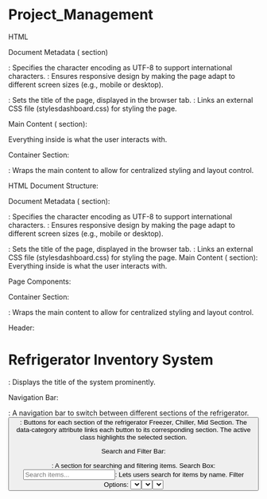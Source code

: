 # Project_Management

HTML

Document Metadata (<head> section)

<meta charset="UTF-8">: Specifies the character encoding as UTF-8 to support international characters.
<meta name="viewport" content="width=device-width, initial-scale=1.0">: Ensures responsive design by making the page adapt to different screen sizes (e.g., mobile or desktop).
<title>Enhanced Refrigerator Inventory System</title>: Sets the title of the page, displayed in the browser tab.
<link rel="stylesheet" href="stylesdashboard.css">: Links an external CSS file (stylesdashboard.css) for styling the page.

Main Content (<body> section):

Everything inside <body> is what the user interacts with.

Container Section:

<div class="container">: Wraps the main content to allow for centralized styling and layout control.

HTML Document Structure:

Document Metadata (<head> section):

<meta charset="UTF-8">: Specifies the character encoding as UTF-8 to support international characters.
<meta name="viewport" content="width=device-width, initial-scale=1.0">: Ensures responsive design by making the page adapt to different screen sizes (e.g., mobile or desktop).
<title>Enhanced Refrigerator Inventory System</title>: Sets the title of the page, displayed in the browser tab.
<link rel="stylesheet" href="stylesdashboard.css">: Links an external CSS file (stylesdashboard.css) for styling the page.
 Main Content (<body> section):
Everything inside <body> is what the user interacts with.

Page Components:

Container Section:
<div class="container">: Wraps the main content to allow for centralized styling and layout control.

Header:

<h1>Refrigerator Inventory System</h1>: Displays the title of the system prominently.

Navigation Bar:

<nav class="category-nav">: A navigation bar to switch between different sections of the refrigerator.
<button class="nav-btn" data-category="...">: Buttons for each section of the refrigerator Freezer, Chiller, Mid Section.
The data-category attribute links each button to its corresponding section.
The active class highlights the selected section.

Search and Filter Bar:

<div class="search-filter-bar">: A section for searching and filtering items.
Search Box:
<input type="text" id="searchInput" placeholder="Search items...">: Lets users search for items by name.
Filter Options:
<select id="sortBy">: Dropdown for sorting items by various attributes like name, expiry date, date added, or quantity.
<select id="filterExpiry">: Dropdown to filter items based on expiry status examples all items, expired, expiring soon.

Stats Dashboard:
<div class="stats-dashboard">: Displays summary information using "stat cards."
Total Items: Displays the total count of items.
Expiring Soon: Highlights the count of items close to their expiry date.
Low Stock: Indicates the count of items with low quantities.
Each card dynamically updates its <p> content via JavaScript IDs like totalItems, expiringSoon, and lowStock.

Add Item Form:
<div class="add-item-section">: A form for adding new items to the inventory.
Form Fields:
<select id="itemCategory">: Dropdown to choose the item's category (Freezer, Chiller, Mid Section).
<input type="text" id="itemName">: Field to input the item's name.
<input type="number" id="itemQuantity">: Field for item quantity.
<input type="number" id="minQuantity">: Field for minimum stock alert.
<input type="date" id="expiryDate">: Field for the item's expiry date.
<textarea id="itemNotes">: Optional field for additional notes about the item.
<input type="file" id="itemImage">: Upload an image of the item.
<div id="imagePreview" class="image-preview">: Placeholder to display a preview of the uploaded image.
Submit Button: <button type="submit">Add Item</button>: Triggers form submission.

Inventory Display Section:
<div class="inventory-container">: Displays items grouped by category.
Category Sections:
<div id="freezer" class="category-section active">: Section for freezer items.
<div id="chiller" class="category-section">: Section for chiller items.
<div id="mid" class="category-section">: Section for mid-section items.
Each section has a <div class="items-grid"> for dynamically displaying items as cards.

Item Details Modal:
<div id="itemModal" class="modal">: A modal popup for viewing item details.
Modal Components:
<div class="modal-content">: The content area of the modal.
<span class="close-modal">&times;</span>: A button to close the modal.
<div id="modalContent"></div>: Placeholder for dynamically loading item details.

Script <script>:

Includes script.js for interactivity, such as form validation and toggling password visibility.


CSS

Key Features in this Program:

Global Styles:

{ box-sizing: border-box; }: Simplifies sizing calculations.
Reset styles (margin: 0; padding: 0): Ensures consistency across browsers.
Body Styling:

Sets font, background color, and centers the content vertically and horizontally.
Containers:

.container and .card: Control layout, size, padding, and shadows for form containers.
Form Styling:

input, button, and .form-group: Defines input appearance, hover effects, and layout consistency.
.error and .success-message: Hidden by default; displayed when triggered via JavaScript.
Password Strength Meter:

.password-strength and .strength-meter: Visually show password strength using dynamic width and colors.
Interactive Elements:

Buttons (button:hover): Include hover effects for better usability.
.toggle-password: Positioned to toggle password visibility.
